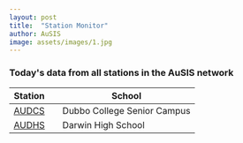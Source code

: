 ```yaml
---
layout: post
title:  "Station Monitor"
author: AuSIS
image: assets/images/1.jpg
---
```


### Today's data from all stations in the AuSIS network

| Station | | School |
| ----------- |---| ----------- |
| <a href="https://www.iris.edu/app/station_monitor/#Today/S1-AUDCS/webicorder/" target="_blank" rel="noopener noreferrer">AUDCS</a> | | Dubbo College Senior Campus |
| <a href="https://www.iris.edu/app/station_monitor/#Today/S1-AUDHS/webicorder/" target="_blank" rel="noopener noreferrer">AUDHS</a> | | Darwin High School |
